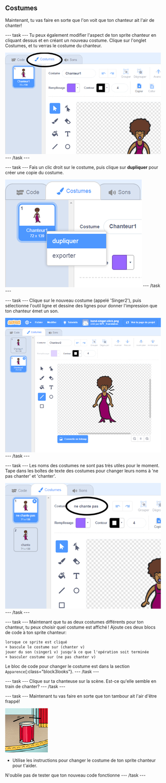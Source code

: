 ## Costumes

Maintenant, tu vas faire en sorte que l'on voit que ton chanteur ait l'air de chanter!

--- task --- Tu peux également modifier l'aspect de ton sprite chanteur en cliquant dessus et en créant un nouveau costume. Clique sur l'onglet Costumes, et tu verras le costume du chanteur.

![capture d'écran](images/band-singer-costume-annotated.png) --- /task ---

--- task --- Fais un clic droit sur le costume, puis clique sur **dupliquer** pour créer une copie du costume.

![capture d'écran](images/band-singer-duplicate.png) --- /task ---

--- task --- Clique sur le nouveau costume (appelé 'Singer2'), puis sélectionne l'outil ligne et dessine des lignes pour donner l'impression que ton chanteur émet un son.

![screenshot](images/band-singer-click.png) --- /task ---

--- task --- Les noms des costumes ne sont pas très utiles pour le moment. Tape dans les boîtes de texte des costumes pour changer leurs noms à 'ne pas chanter' et 'chanter'.

![capture d'écran](images/band-singer-name-annotated.png) --- /task ---

--- task --- Maintenant que tu as deux costumes différents pour ton chanteur, tu peux choisir quel costume est affiché ! Ajoute ces deux blocs de code à ton sprite chanteur:

```blocks3
lorsque ce sprite est cliqué
+ bascule le costume sur (chanter v)
jouer du son (singer1 v) jusqu'à ce que l'opération soit terminée
+ basculer costume sur (ne pas chanter v)
```

Le bloc de code pour changer le costume est dans la section `Apparence`{:class="block3looks"}. --- /task ---

--- task --- Clique sur ta chanteuse sur la scène. Est-ce qu'elle semble en train de chanter? --- /task ---

--- task --- Maintenant tu vas faire en sorte que ton tambour ait l'air d'être frappé!

![capture d'écran](images/band-drum-final.png)

- Utilise les instructions pour changer le costume de ton sprite chanteur pour t'aider.

N'oublie pas de tester que ton nouveau code fonctionne --- /task ---